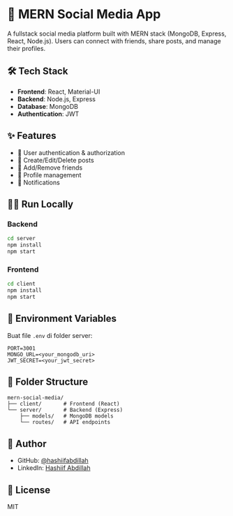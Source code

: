 # 📱 MERN Social Media App

A fullstack social media platform built with MERN stack (MongoDB, Express, React, Node.js). Users can connect with friends, share posts, and manage their profiles.

## 🛠 Tech Stack

- **Frontend**: React, Material-UI
- **Backend**: Node.js, Express
- **Database**: MongoDB
- **Authentication**: JWT

## ✨ Features

- 👥 User authentication & authorization
- 📝 Create/Edit/Delete posts
- 🤝 Add/Remove friends
- 📸 Profile management
- 🔔 Notifications

## 🧑‍💻 Run Locally

### Backend
```bash
cd server
npm install
npm start
```

### Frontend
```bash
cd client
npm install
npm start
```

## 🔐 Environment Variables

Buat file `.env` di folder server:
```
PORT=3001
MONGO_URL=<your_mongodb_uri>
JWT_SECRET=<your_jwt_secret>
```

## 📁 Folder Structure
```
mern-social-media/
├── client/       # Frontend (React)
└── server/       # Backend (Express)
    ├── models/   # MongoDB models
    └── routes/   # API endpoints
```

## 👤 Author
- GitHub: [@hashiifabdillah](https://github.com/hashiifab)
- LinkedIn: [Hashiif Abdillah](https://www.linkedin.com/in/hashiif-abdillah-665373297/)

## 📄 License
MIT